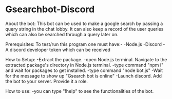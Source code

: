 # Gsearchbot-Discord

About the bot:
This bot can be used to make a google search by passing a query string in the chat lobby. It can also keep a record of the user queries which can also be searched through a query later on.

Prerequisites:
To test/run this program one must have:-
-Node.js
-Discord
-A discord developer token which can be received

How to Setup:
-Extract the package.
-open Node.js terminal. Navigate to the extracted package's directory in Node.js terminal.
-type command "npm i" and wait for packages to get installed.
-type command "node bot.js"
-Wait for the message to show up "Gsearch bot is online"
-Launch discord. Add the bot to your server. Provide it a role.

How to use:
-you can type "!help" to see the functionalities of the bot.
